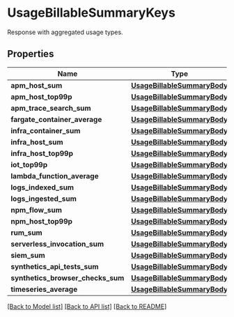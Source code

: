 # UsageBillableSummaryKeys

Response with aggregated usage types.
## Properties
Name | Type | Description | Notes
------------ | ------------- | ------------- | -------------
**apm_host_sum** | [**UsageBillableSummaryBody**](UsageBillableSummaryBody.md) |  | [optional] 
**apm_host_top99p** | [**UsageBillableSummaryBody**](UsageBillableSummaryBody.md) |  | [optional] 
**apm_trace_search_sum** | [**UsageBillableSummaryBody**](UsageBillableSummaryBody.md) |  | [optional] 
**fargate_container_average** | [**UsageBillableSummaryBody**](UsageBillableSummaryBody.md) |  | [optional] 
**infra_container_sum** | [**UsageBillableSummaryBody**](UsageBillableSummaryBody.md) |  | [optional] 
**infra_host_sum** | [**UsageBillableSummaryBody**](UsageBillableSummaryBody.md) |  | [optional] 
**infra_host_top99p** | [**UsageBillableSummaryBody**](UsageBillableSummaryBody.md) |  | [optional] 
**iot_top99p** | [**UsageBillableSummaryBody**](UsageBillableSummaryBody.md) |  | [optional] 
**lambda_function_average** | [**UsageBillableSummaryBody**](UsageBillableSummaryBody.md) |  | [optional] 
**logs_indexed_sum** | [**UsageBillableSummaryBody**](UsageBillableSummaryBody.md) |  | [optional] 
**logs_ingested_sum** | [**UsageBillableSummaryBody**](UsageBillableSummaryBody.md) |  | [optional] 
**npm_flow_sum** | [**UsageBillableSummaryBody**](UsageBillableSummaryBody.md) |  | [optional] 
**npm_host_top99p** | [**UsageBillableSummaryBody**](UsageBillableSummaryBody.md) |  | [optional] 
**rum_sum** | [**UsageBillableSummaryBody**](UsageBillableSummaryBody.md) |  | [optional] 
**serverless_invocation_sum** | [**UsageBillableSummaryBody**](UsageBillableSummaryBody.md) |  | [optional] 
**siem_sum** | [**UsageBillableSummaryBody**](UsageBillableSummaryBody.md) |  | [optional] 
**synthetics_api_tests_sum** | [**UsageBillableSummaryBody**](UsageBillableSummaryBody.md) |  | [optional] 
**synthetics_browser_checks_sum** | [**UsageBillableSummaryBody**](UsageBillableSummaryBody.md) |  | [optional] 
**timeseries_average** | [**UsageBillableSummaryBody**](UsageBillableSummaryBody.md) |  | [optional] 

[[Back to Model list]](README.md#documentation-for-models) [[Back to API list]](README.md#documentation-for-api-endpoints) [[Back to README]](README.md)


